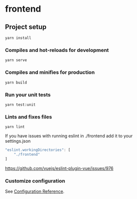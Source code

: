 # frontend

## Project setup
```
yarn install
```

### Compiles and hot-reloads for development
```
yarn serve
```

### Compiles and minifies for production
```
yarn build
```

### Run your unit tests
```
yarn test:unit
```

### Lints and fixes files
```
yarn lint
```

If you have issues with running eslint in ./frontend
add it to your settings.json

```js
"eslint.workingDirectories": [
    "./frontend"
]
```

https://github.com/vuejs/eslint-plugin-vue/issues/976

### Customize configuration
See [Configuration Reference](https://cli.vuejs.org/config/).
